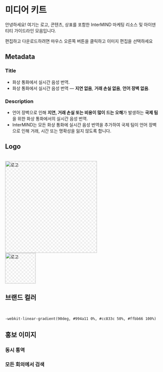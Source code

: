 # 미디어 키트

안녕하세요! 여기는 로고, 콘텐츠, 상표를 포함한 InterMIND 마케팅 리소스 및 아이덴티티 가이드라인 모음입니다.

편집하고 다운로드하려면 마우스 오른쪽 버튼을 클릭하고 이미지 편집을 선택하세요

## Metadata

### Title

- 화상 통화에서 실시간 음성 번역.
- 화상 통화에서 실시간 음성 번역 — **지연 없음**, **거래 손실 없음**, **언어 장벽 없음**.

### Description

- 언어 장벽으로 인해 **지연, 거래 손실 또는 비용이 많이 드는 오해**가 발생하는 **국제 팀**을 위한 화상 통화에서의 실시간 음성 번역.
- InterMIND는 모든 화상 통화에 실시간 음성 번역을 추가하여 국제 팀이 언어 장벽으로 인해 거래, 시간 또는 명확성을 잃지 않도록 합니다.

## Logo

<br>
<img src="/logo.png" class="transparency-grid" alt="로고" width="300" >

<br>
<img src="/logo.svg" class="transparency-grid" alt="로고" width="100">

## 브랜드 컬러

<br>

```
-webkit-linear-gradient(90deg, #994a11 0%, #cc833c 50%, #ffbb66 100%)
```

## 홍보 이미지

### 동시 통역

<ImageGrid :images="[
  { src: '/media-kit/animals-cartoon-3-2.png', alt: '동시 통역' },
  { src: '/media-kit/animals-cartoon-1-1.png', alt: '동시 통역' },
  { src: '/media-kit/5.png', alt: '동시 통역' },
  { src: '/media-kit/6.png', alt: '동시 통역' },
  { src: '/media-kit/animals-5-4.png', alt: '동시 통역' },
]"/>

### 모든 회의에서 검색

<ImageGrid :images="[
  { src: '/2d.png', alt: '동시 통역' },
  { src: '/2l.png', alt: '동시 통역' },
]"/>

<style>

.transparency-grid {
    background-color: #ffffff;
    background-image: 
        linear-gradient(45deg, #eeeeee 25%, transparent 25%, transparent 75%, #eeeeee 75%),
        linear-gradient(45deg, #eeeeee 25%, transparent 25%, transparent 75%, #eeeeee 75%);
    background-size: 12px 12px;
    background-position: 0 0, 6px 6px;
}

</style>